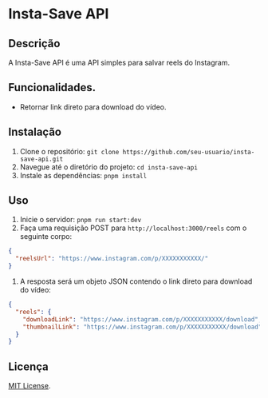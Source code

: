 # Insta-Save API

## Descrição

A Insta-Save API é uma API simples para salvar reels do Instagram.

## Funcionalidades.

- Retornar link direto para download do vídeo.

## Instalação

1. Clone o repositório: `git clone https://github.com/seu-usuario/insta-save-api.git`
2. Navegue até o diretório do projeto: `cd insta-save-api`
3. Instale as dependências: `pnpm install`

## Uso

1. Inicie o servidor: `pnpm run start:dev`
2. Faça uma requisição POST para `http://localhost:3000/reels` com o seguinte corpo:

```json
{
  "reelsUrl": "https://www.instagram.com/p/XXXXXXXXXXX/"
}
```

1. A resposta será um objeto JSON contendo o link direto para download do vídeo:

```json
{
  "reels": {
    "downloadLink": "https://www.instagram.com/p/XXXXXXXXXXX/download",
    "thumbnailLink": "https://www.instagram.com/p/XXXXXXXXXXX/download"
  }
}
```

## Licença

[MIT License](https://opensource.org/licenses/MIT).

